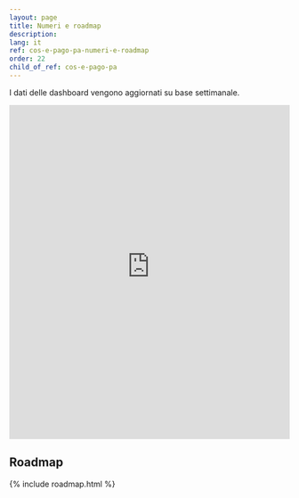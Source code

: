 ```yaml
---
layout: page
title: Numeri e roadmap
description: 
lang: it
ref: cos-e-pago-pa-numeri-e-roadmap
order: 22
child_of_ref: cos-e-pago-pa
---
```


I dati delle dashboard vengono aggiornati su base settimanale.

<iframe src="https://dashboard.teamdigitale.governo.it/public/dashboard/2c8ee2ee-fa84-4dbf-8b6a-e7fb5f9ca950" frameborder="0" width="100%" height="600" allowtransparency=""></iframe>

## Roadmap

{% include roadmap.html %}
